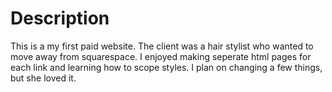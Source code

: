 # Description

This is a my first paid website. The client was a hair stylist who wanted to move away from squarespace. I enjoyed making seperate html pages for each link and learning how to scope styles. I plan on changing a few things, but she loved it.
